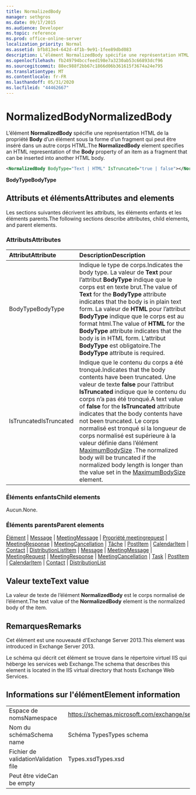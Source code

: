 ```yaml
---
title: NormalizedBody
manager: sethgros
ms.date: 09/17/2015
ms.audience: Developer
ms.topic: reference
ms.prod: office-online-server
localization_priority: Normal
ms.assetid: bfb813e4-642d-4f1b-9e91-1fee89dbd083
description: L’élément NormalizedBody spécifie une représentation HTML de la propriété Body d’un élément sous la forme d’un fragment qui peut être inséré dans un autre corps HTML.
ms.openlocfilehash: fb249794bccfeed198e7a3230ab53c66893dcf96
ms.sourcegitcommit: 88ec988f2bb67c1866d06b361615f3674a24e795
ms.translationtype: MT
ms.contentlocale: fr-FR
ms.lasthandoff: 05/31/2020
ms.locfileid: "44462667"
---
```

# <a name="normalizedbody"></a><span data-ttu-id="51201-103">NormalizedBody</span><span class="sxs-lookup"><span data-stu-id="51201-103">NormalizedBody</span></span>

<span data-ttu-id="51201-104">L’élément **NormalizedBody** spécifie une représentation HTML de la propriété **Body** d’un élément sous la forme d’un fragment qui peut être inséré dans un autre corps HTML.</span><span class="sxs-lookup"><span data-stu-id="51201-104">The **NormalizedBody** element specifies an HTML representation of the **Body** property of an item as a fragment that can be inserted into another HTML body.</span></span> 
  
```XML
<NormalizedBody BodyType="Text | HTML" IsTruncated="true | false"></NormalizedBody>
```

 <span data-ttu-id="51201-105">**BodyType**</span><span class="sxs-lookup"><span data-stu-id="51201-105">**BodyType**</span></span>
## <a name="attributes-and-elements"></a><span data-ttu-id="51201-106">Attributs et éléments</span><span class="sxs-lookup"><span data-stu-id="51201-106">Attributes and elements</span></span>

<span data-ttu-id="51201-107">Les sections suivantes décrivent les attributs, les éléments enfants et les éléments parents.</span><span class="sxs-lookup"><span data-stu-id="51201-107">The following sections describe attributes, child elements, and parent elements.</span></span>
  
### <a name="attributes"></a><span data-ttu-id="51201-108">Attributs</span><span class="sxs-lookup"><span data-stu-id="51201-108">Attributes</span></span>

|<span data-ttu-id="51201-109">**Attribut**</span><span class="sxs-lookup"><span data-stu-id="51201-109">**Attribute**</span></span>|<span data-ttu-id="51201-110">**Description**</span><span class="sxs-lookup"><span data-stu-id="51201-110">**Description**</span></span>|
|:-----|:-----|
|<span data-ttu-id="51201-111">BodyType</span><span class="sxs-lookup"><span data-stu-id="51201-111">BodyType</span></span>  <br/> |<span data-ttu-id="51201-112">Indique le type de corps.</span><span class="sxs-lookup"><span data-stu-id="51201-112">Indicates the body type.</span></span> <span data-ttu-id="51201-113">La valeur de **Text** pour l’attribut **BodyType** indique que le corps est en texte brut.</span><span class="sxs-lookup"><span data-stu-id="51201-113">The value of **Text** for the **BodyType** attribute indicates that the body is in plain text form.</span></span> <span data-ttu-id="51201-114">La valeur de **HTML** pour l’attribut **BodyType** indique que le corps est au format html.</span><span class="sxs-lookup"><span data-stu-id="51201-114">The value of **HTML** for the **BodyType** attribute indicates that the body is in HTML form.</span></span> <span data-ttu-id="51201-115">L’attribut **BodyType** est obligatoire.</span><span class="sxs-lookup"><span data-stu-id="51201-115">The **BodyType** attribute is required.</span></span>  <br/> |
|<span data-ttu-id="51201-116">IsTruncated</span><span class="sxs-lookup"><span data-stu-id="51201-116">IsTruncated</span></span>  <br/> |<span data-ttu-id="51201-117">Indique que le contenu du corps a été tronqué.</span><span class="sxs-lookup"><span data-stu-id="51201-117">Indicates that the body contents have been truncated.</span></span> <span data-ttu-id="51201-118">Une valeur de texte **false** pour l’attribut **IsTruncated** indique que le contenu du corps n’a pas été tronqué.</span><span class="sxs-lookup"><span data-stu-id="51201-118">A text value of **false** for the **IsTruncated** attribute indicates that the body contents have not been truncated.</span></span> <span data-ttu-id="51201-119">Le corps normalisé est tronqué si la longueur de corps normalisé est supérieure à la valeur définie dans l’élément [MaximumBodySize](maximumbodysize.md) .</span><span class="sxs-lookup"><span data-stu-id="51201-119">The normalized body will be truncated if the normalized body length is longer than the value set in the [MaximumBodySize](maximumbodysize.md) element.</span></span>  <br/> |
   
### <a name="child-elements"></a><span data-ttu-id="51201-120">Éléments enfants</span><span class="sxs-lookup"><span data-stu-id="51201-120">Child elements</span></span>

<span data-ttu-id="51201-121">Aucun.</span><span class="sxs-lookup"><span data-stu-id="51201-121">None.</span></span>
  
### <a name="parent-elements"></a><span data-ttu-id="51201-122">Éléments parents</span><span class="sxs-lookup"><span data-stu-id="51201-122">Parent elements</span></span>

<span data-ttu-id="51201-123">[Élément](item.md)  |  [Message](message-ex15websvcsotherref.md)  |  [MeetingMessage](meetingmessage.md)  |  [Propriété meetingrequest](meetingrequest.md)  |  [MeetingResponse](meetingresponse.md)  |  [MeetingCancellation](meetingcancellation.md)  |  [Tâche](task.md)  |  [PostItem](postitem.md)  |  [CalendarItem](calendaritem.md)  |  [Contact](contact.md)  |  [DistributionList](distributionlist.md)</span><span class="sxs-lookup"><span data-stu-id="51201-123">[Item](item.md) | [Message](message-ex15websvcsotherref.md) | [MeetingMessage](meetingmessage.md) | [MeetingRequest](meetingrequest.md) | [MeetingResponse](meetingresponse.md) | [MeetingCancellation](meetingcancellation.md) | [Task](task.md) | [PostItem](postitem.md) | [CalendarItem](calendaritem.md) | [Contact](contact.md) | [DistributionList](distributionlist.md)</span></span>
  
## <a name="text-value"></a><span data-ttu-id="51201-124">Valeur texte</span><span class="sxs-lookup"><span data-stu-id="51201-124">Text value</span></span>

<span data-ttu-id="51201-125">La valeur de texte de l’élément **NormalizedBody** est le corps normalisé de l’élément.</span><span class="sxs-lookup"><span data-stu-id="51201-125">The text value of the **NormalizedBody** element is the normalized body of the item.</span></span> 
  
## <a name="remarks"></a><span data-ttu-id="51201-126">Remarques</span><span class="sxs-lookup"><span data-stu-id="51201-126">Remarks</span></span>

<span data-ttu-id="51201-127">Cet élément est une nouveauté d'Exchange Server 2013.</span><span class="sxs-lookup"><span data-stu-id="51201-127">This element was introduced in Exchange Server 2013.</span></span>
  
<span data-ttu-id="51201-128">Le schéma qui décrit cet élément se trouve dans le répertoire virtuel IIS qui héberge les services web Exchange.</span><span class="sxs-lookup"><span data-stu-id="51201-128">The schema that describes this element is located in the IIS virtual directory that hosts Exchange Web Services.</span></span>
  
## <a name="element-information"></a><span data-ttu-id="51201-129">Informations sur l'élément</span><span class="sxs-lookup"><span data-stu-id="51201-129">Element information</span></span>

|||
|:-----|:-----|
|<span data-ttu-id="51201-130">Espace de noms</span><span class="sxs-lookup"><span data-stu-id="51201-130">Namespace</span></span>  <br/> |https://schemas.microsoft.com/exchange/services/2006/types  <br/> |
|<span data-ttu-id="51201-131">Nom du schéma</span><span class="sxs-lookup"><span data-stu-id="51201-131">Schema name</span></span>  <br/> |<span data-ttu-id="51201-132">Schéma Types</span><span class="sxs-lookup"><span data-stu-id="51201-132">Types schema</span></span>  <br/> |
|<span data-ttu-id="51201-133">Fichier de validation</span><span class="sxs-lookup"><span data-stu-id="51201-133">Validation file</span></span>  <br/> |<span data-ttu-id="51201-134">Types.xsd</span><span class="sxs-lookup"><span data-stu-id="51201-134">Types.xsd</span></span>  <br/> |
|<span data-ttu-id="51201-135">Peut être vide</span><span class="sxs-lookup"><span data-stu-id="51201-135">Can be empty</span></span>  <br/> ||
   

